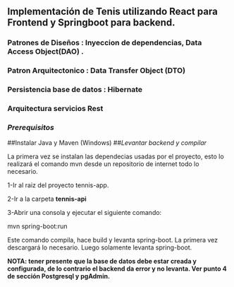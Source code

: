 ##  Implementación  de Tenis  utilizando React para Frontend y Springboot para backend.
### Patrones de Diseños : Inyeccion de dependencias, Data Access Object(DAO) .
### Patron Arquitectonico : Data Transfer Object (DTO)
### Persistencia base de datos : Hibernate
### Arquitectura servicios Rest


### *Prerequisitos*
##Instalar Java y Maven (Windows)
##*Levantar backend y compilar*

La primera vez se instalan las dependecias usadas por el proyecto, esto lo realizará el comando mvn desde un repositorio de internet todo lo necesario.

1-Ir al raiz del proyecto tennis-app.

2-Ir a la carpeta **tennis-api**

3-Abrir una consola y ejecutar el siguiente comando:

mvn spring-boot:run

Este comando compila, hace build y levanta spring-boot. La primera vez descargará lo necesario. Luego solamente levanta spring-boot.

**NOTA: tener presente que la base de datos debe estar creada y configurada, de lo contrario el backend da error y no levanta. Ver punto 4 de sección Postgresql y pgAdmin.**





